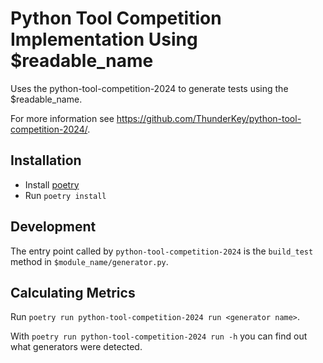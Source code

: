 # Python Tool Competition Implementation Using $readable_name

Uses the python-tool-competition-2024 to generate tests using the
$readable_name.

For more information see
<https://github.com/ThunderKey/python-tool-competition-2024/>.

## Installation

* Install [poetry](https://python-poetry.org/)
* Run `poetry install`

## Development

The entry point called by `python-tool-competition-2024` is the `build_test`
method in `$module_name/generator.py`.

## Calculating Metrics

Run `poetry run python-tool-competition-2024 run <generator name>`.

With `poetry run python-tool-competition-2024 run -h` you can find out what
generators were detected.
